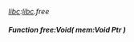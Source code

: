 _[libc](../../modules/libc/libc-module.md):[libc](../../modules/libc/libc-module.md).free_
##### Function free:Void( mem:Void Ptr )
